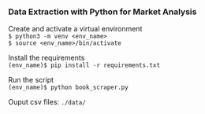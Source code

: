 ### Data Extraction with Python for Market Analysis

Create and activate a virtual environment  
`$ python3 -m venv <env_name>`  
`$ source <env_name>/bin/activate`

Install the requirements  
`(env_name)$ pip install -r requirements.txt`

Run the script  
`(env_name)$ python book_scraper.py`

Ouput csv files: `./data/`